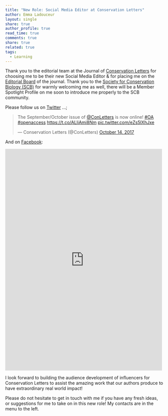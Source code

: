 ```yaml
---
title: "New Role: Social Media Editor at Conservation Letters"
author: Emma Ladouceur
layout: single
share: true
author_profile: true
read_time: true
comments: true
share: true
related: true
tags:
  - Learning
---
```



Thank you to the editorial team at the Journal of [Conservation Letters](http://bit.ly/1cYk4HL) for choosing me to be their new Social Media Editor & for placing me on the [Editorial Board](http://bit.ly/2zLM1os) of the journal. Thank you to the [Society for Conservation Biology (SCB)](https://conbio.org/) for warmly welcoming me as well, there will be a Member Spotlight Profile on me soon to introduce me properly to the SCB community.

Please follow us on [Twitter](https://twitter.com/ConLetters) ...;

<blockquote class="twitter-tweet" data-lang="en"><p lang="en" dir="ltr">The September/October issue of <a href="https://twitter.com/ConLetters?ref_src=twsrc%5Etfw">@ConLetters</a> is now online! <a href="https://twitter.com/hashtag/OA?src=hash&amp;ref_src=twsrc%5Etfw">#OA</a> <a href="https://twitter.com/hashtag/openaccess?src=hash&amp;ref_src=twsrc%5Etfw">#openaccess</a> <a href="https://t.co/ALliAmi8Nm">https://t.co/ALliAmi8Nm</a> <a href="https://t.co/eZs5lXhJxe">pic.twitter.com/eZs5lXhJxe</a></p>&mdash; Conservation Letters (@ConLetters) <a href="https://twitter.com/ConLetters/status/919290230355742721?ref_src=twsrc%5Etfw">October 14, 2017</a></blockquote>
<script async src="//platform.twitter.com/widgets.js" charset="utf-8"></script>

And on [Facebook](https://www.facebook.com/conletters/):

<iframe src="https://www.facebook.com/plugins/post.php?href=https%3A%2F%2Fwww.facebook.com%2Fconletters%2Fposts%2F1628109763878571&width=500" width="500" height="705" style="border:none;overflow:hidden" scrolling="no" frameborder="0" allowTransparency="true"></iframe>


I look forward to building the audience development of influencers for Conservation Letters to assist the amazing work that our authors produce to have extraordinary real world impact!

Please do not hesitate to get in touch with me if you have any fresh ideas, or suggestions for me to take on in this new role! My contacts are in the menu to the left.